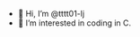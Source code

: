 - 👋 Hi, I’m @tttt01-lj
- 👀 I’m interested in coding in C.

<!---
- 🌱 I’m currently learning ...
- 💞️ I’m looking to collaborate on ...
- 📫 How to reach me ...
--->

<!---
tttt01-lj/tttt01-lj is a ✨ special ✨ repository because its `README.md` (this file) appears on your GitHub profile.
You can click the Preview link to take a look at your changes.
--->
